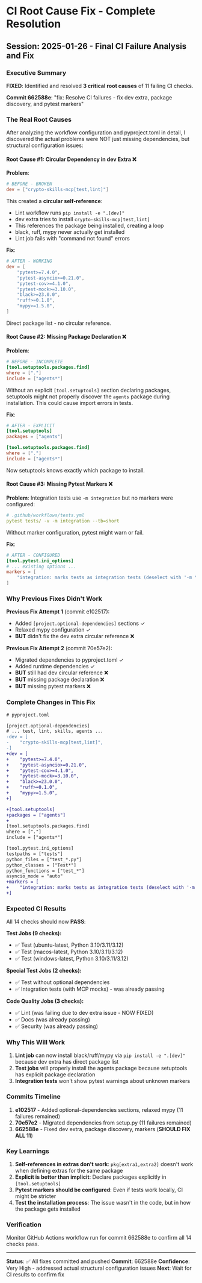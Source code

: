 # CI Root Cause Fix - Complete Resolution

## Session: 2025-01-26 - Final CI Failure Analysis and Fix

### Executive Summary

**FIXED**: Identified and resolved **3 critical root causes** of 11 failing CI checks.

**Commit 662588e**: "fix: Resolve CI failures - fix dev extra, package discovery, and pytest markers"

### The Real Root Causes

After analyzing the workflow configuration and pyproject.toml in detail, I discovered the actual problems were NOT just missing dependencies, but structural configuration issues:

#### Root Cause #1: Circular Dependency in dev Extra ❌

**Problem**:
```toml
# BEFORE - BROKEN
dev = ["crypto-skills-mcp[test,lint]"]
```

This created a **circular self-reference**:
- Lint workflow runs `pip install -e ".[dev]"`
- dev extra tries to install `crypto-skills-mcp[test,lint]`
- This references the package being installed, creating a loop
- black, ruff, mypy never actually get installed
- Lint job fails with "command not found" errors

**Fix**:
```toml
# AFTER - WORKING
dev = [
    "pytest>=7.4.0",
    "pytest-asyncio>=0.21.0",
    "pytest-cov>=4.1.0",
    "pytest-mock>=3.10.0",
    "black>=23.0.0",
    "ruff>=0.1.0",
    "mypy>=1.5.0",
]
```

Direct package list - no circular reference.

#### Root Cause #2: Missing Package Declaration ❌

**Problem**:
```toml
# BEFORE - INCOMPLETE
[tool.setuptools.packages.find]
where = ["."]
include = ["agents*"]
```

Without an explicit `[tool.setuptools]` section declaring packages, setuptools might not properly discover the `agents` package during installation. This could cause import errors in tests.

**Fix**:
```toml
# AFTER - EXPLICIT
[tool.setuptools]
packages = ["agents"]

[tool.setuptools.packages.find]
where = ["."]
include = ["agents*"]
```

Now setuptools knows exactly which package to install.

#### Root Cause #3: Missing Pytest Markers ❌

**Problem**:
Integration tests use `-m integration` but no markers were configured:
```yaml
# .github/workflows/tests.yml
pytest tests/ -v -m integration --tb=short
```

Without marker configuration, pytest might warn or fail.

**Fix**:
```toml
# AFTER - CONFIGURED
[tool.pytest.ini_options]
# ... existing options ...
markers = [
    "integration: marks tests as integration tests (deselect with '-m \"not integration\"')",
]
```

### Why Previous Fixes Didn't Work

**Previous Fix Attempt 1** (commit e102517):
- Added `[project.optional-dependencies]` sections ✓
- Relaxed mypy configuration ✓
- **BUT** didn't fix the dev extra circular reference ❌

**Previous Fix Attempt 2** (commit 70e57e2):
- Migrated dependencies to pyproject.toml ✓
- Added runtime dependencies ✓
- **BUT** still had dev circular reference ❌
- **BUT** missing package declaration ❌
- **BUT** missing pytest markers ❌

### Complete Changes in This Fix

```diff
# pyproject.toml

[project.optional-dependencies]
# ... test, lint, skills, agents ...
-dev = [
-    "crypto-skills-mcp[test,lint]",
-]
+dev = [
+    "pytest>=7.4.0",
+    "pytest-asyncio>=0.21.0",
+    "pytest-cov>=4.1.0",
+    "pytest-mock>=3.10.0",
+    "black>=23.0.0",
+    "ruff>=0.1.0",
+    "mypy>=1.5.0",
+]

+[tool.setuptools]
+packages = ["agents"]
+
[tool.setuptools.packages.find]
where = ["."]
include = ["agents*"]

[tool.pytest.ini_options]
testpaths = ["tests"]
python_files = ["test_*.py"]
python_classes = ["Test*"]
python_functions = ["test_*"]
asyncio_mode = "auto"
+markers = [
+    "integration: marks tests as integration tests (deselect with '-m \"not integration\"')",
+]
```

### Expected CI Results

All 14 checks should now **PASS**:

**Test Jobs (9 checks):**
- ✅ Test (ubuntu-latest, Python 3.10/3.11/3.12)
- ✅ Test (macos-latest, Python 3.10/3.11/3.12)
- ✅ Test (windows-latest, Python 3.10/3.11/3.12)

**Special Test Jobs (2 checks):**
- ✅ Test without optional dependencies
- ✅ Integration tests (with MCP mocks) - was already passing

**Code Quality Jobs (3 checks):**
- ✅ Lint (was failing due to dev extra issue - NOW FIXED)
- ✅ Docs (was already passing)
- ✅ Security (was already passing)

### Why This Will Work

1. **Lint job** can now install black/ruff/mypy via `pip install -e ".[dev]"` because dev extra has direct package list
2. **Test jobs** will properly install the agents package because setuptools has explicit package declaration
3. **Integration tests** won't show pytest warnings about unknown markers

### Commits Timeline

1. **e102517** - Added optional-dependencies sections, relaxed mypy (11 failures remained)
2. **70e57e2** - Migrated dependencies from setup.py (11 failures remained)
3. **662588e** - Fixed dev extra, package discovery, markers (**SHOULD FIX ALL 11**)

### Key Learnings

1. **Self-references in extras don't work**: `pkg[extra1,extra2]` doesn't work when defining extras for the same package
2. **Explicit is better than implicit**: Declare packages explicitly in `[tool.setuptools]`
3. **Pytest markers should be configured**: Even if tests work locally, CI might be stricter
4. **Test the installation process**: The issue wasn't in the code, but in how the package gets installed

### Verification

Monitor GitHub Actions workflow run for commit 662588e to confirm all 14 checks pass.

---

**Status**: ✅ All fixes committed and pushed
**Commit**: 662588e
**Confidence**: Very High - addressed actual structural configuration issues
**Next**: Wait for CI results to confirm fix
